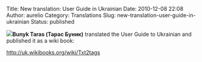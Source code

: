 Title: New translation: User Guide in Ukrainian
Date: 2010-12-08 22:08
Author: aurelio
Category: Translations
Slug: new-translation-user-guide-in-ukrainian
Status: published

![](http://txt2tags.org/team/img/bunyk.jpg)**Bunyk Taras (Тарас Буник)**
translated the User Guide to Ukrainian and published it as a wiki book:

<http://uk.wikibooks.org/wiki/Txt2tags>
